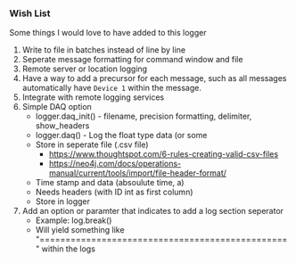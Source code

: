 ### Wish List
Some things I would love to have added to this logger

1. Write to file in batches instead of line by line
2. Seperate message formatting for command window and file
3. Remote server or location logging
4. Have a way to add a precursor for each message, such as all messages automatically have `Device 1` within the message.
4. Integrate with remote logging services
5. Simple DAQ option
   * logger.daq_init()             - filename, precision formatting, delimiter, show_headers
   * logger.daq(<float data>)      - Log the float type data (or some
   * Store in seperate file (.csv file)
       - https://www.thoughtspot.com/6-rules-creating-valid-csv-files
       - https://neo4j.com/docs/operations-manual/current/tools/import/file-header-format/
   * Time stamp and data (absoulute time, a)
   * Needs headers (with ID int as first column)
   * Store in logger
6. Add an option or paramter that indicates to add a log section seperator
    - Example:  log.break()
    - Will yield something like "================================================" within the logs
